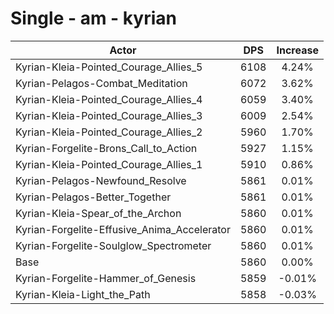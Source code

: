 # Single - am - kyrian
| Actor | DPS | Increase |
|---|:---:|:---:|
|Kyrian-Kleia-Pointed_Courage_Allies_5|6108|4.24%|
|Kyrian-Pelagos-Combat_Meditation|6072|3.62%|
|Kyrian-Kleia-Pointed_Courage_Allies_4|6059|3.40%|
|Kyrian-Kleia-Pointed_Courage_Allies_3|6009|2.54%|
|Kyrian-Kleia-Pointed_Courage_Allies_2|5960|1.70%|
|Kyrian-Forgelite-Brons_Call_to_Action|5927|1.15%|
|Kyrian-Kleia-Pointed_Courage_Allies_1|5910|0.86%|
|Kyrian-Pelagos-Newfound_Resolve|5861|0.01%|
|Kyrian-Pelagos-Better_Together|5861|0.01%|
|Kyrian-Kleia-Spear_of_the_Archon|5860|0.01%|
|Kyrian-Forgelite-Effusive_Anima_Accelerator|5860|0.01%|
|Kyrian-Forgelite-Soulglow_Spectrometer|5860|0.01%|
|Base|5860|0.00%|
|Kyrian-Forgelite-Hammer_of_Genesis|5859|-0.01%|
|Kyrian-Kleia-Light_the_Path|5858|-0.03%|
